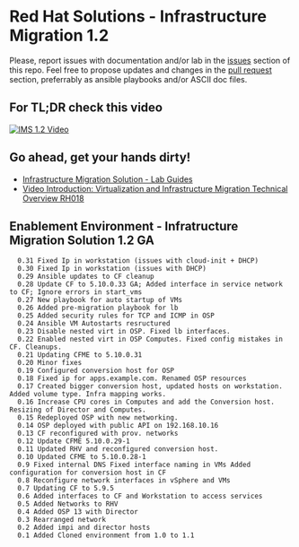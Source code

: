 # Red Hat Solutions - Infrastructure Migration 1.2

Please, report issues with documentation and/or lab in the [issues](issues) section of this repo. Feel free to propose updates and changes in the [pull request](pulls) section, preferrably as ansible playbooks and/or ASCII doc files.

## For TL;DR check this video
[![IMS 1.2 Video](https://img.youtube.com/vi/uBM-1mJxJ5g/0.jpg)](https://www.youtube.com/watch?v=2eXfQ37W8o4&feature=youtu.be)

## Go ahead, get your hands dirty!

* [Infrastructure Migration Solution - Lab Guides](doc)
* [Video Introduction: Virtualization and Infrastructure Migration Technical Overview RH018](https://www.redhat.com/en/services/training/rh018-virtualization-and-infrastructure-migration-technical-overview)

## Enablement Environment - Infratructure Migration Solution 1.2 GA
```
  0.31 Fixed Ip in workstation (issues with cloud-init + DHCP)
  0.30 Fixed Ip in workstation (issues with DHCP)
  0.29 Ansible updates to CF cleanup
  0.28 Update CF to 5.10.0.33 GA; Added interface in service network to CF; Ignore errors in start_vms
  0.27 New playbook for auto startup of VMs
  0.26 Added pre-migration playbook for lb
  0.25 Added security rules for TCP and ICMP in OSP
  0.24 Ansible VM Autostarts resructured
  0.23 Disable nested virt in OSP. Fixed lb interfaces.
  0.22 Enabled nested virt in OSP Computes. Fixed config mistakes in CF. Cleanups.
  0.21 Updating CFME to 5.10.0.31
  0.20 Minor fixes
  0.19 Configured conversion host for OSP
  0.18 Fixed ip for apps.example.com. Renamed OSP resources
  0.17 Created bigger conversion host, updated hosts on workstation. Added volume type. Infra mapping works. 
  0.16 Increase CPU cores in Computes and add the Conversion host. Resizing of Director and Computes.
  0.15 Redeployed OSP with new networking.
  0.14 OSP deployed with public API on 192.168.10.16
  0.13 CF reconfigured with prov. networks
  0.12 Update CFME 5.10.0.29-1
  0.11 Updated RHV and reconfigured conversion host.
  0.10 Updated CFME to 5.10.0.28-1
  0.9 Fixed internal DNS Fixed interface naming in VMs Added configuration for conversion host in CF
  0.8 Reconfigure network interfaces in vSphere and VMs
  0.7 Updating CF to 5.9.5
  0.6 Added interfaces to CF and Workstation to access services
  0.5 Added Networks to RHV
  0.4 Added OSP 13 with Director
  0.3 Rearranged network
  0.2 Added impi and director hosts
  0.1 Added Cloned environment from 1.0 to 1.1
```
